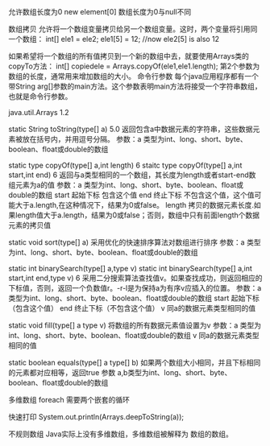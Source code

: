 允许数组长度为0
new element[0] 数组长度为0与null不同

数组拷贝
允许将一个数组变量拷贝给另一个数组变量。这时，两个变量将引用同一个数组：
int[] ele1 = ele2;
ele1[5] = 12; //now ele2[5] is also 12

如果希望将一个数组的所有值拷贝到一个新的数组中去，就要使用Arrays类的copyTo方法：
int[] copiedele = Arrays.copyOf(ele1,ele1.length);
第2个参数为数组的长度，通常用来增加数组的大小。
命令行参数
每个java应用程序都有一个带String arg[]参数的main方法。这个参数表明main方法将接受一个字符串数组，也就是命令行参数。

java.util.Arrays 1.2

static String toString(type[] a) 5.0
返回包含a中数据元素的字符串，这些数据元素被放在括号内，并用逗号分隔。
参数：a 类型为int、long、short、byte、boolean、float或double的数组

static type copyOf(type[] a,int length) 6
staitc type copyOf(type[] a,int start,int end) 6
返回与a类型相同的一个数组，其长度为length或者start-end数组元素为a的值
参数：a 类型为int、long、short、byte、boolean、float或double的数组
	  start 起始下标 包含这个值
	  end 终止下标 不包含这个值，这个值可能大于a.length,在这种情况下，结果为0或false。
	  length 拷贝的数据元素长度.如果length值大于a.length，结果为0或false；否则，数组中只有前面length个数据元素的拷贝值

static void sort(type[] a)
采用优化的快速排序算法对数组进行排序
参数：a 类型为int、long、short、byte、boolean、float或double的数组

static int binarySearch(type[] a,type v)
static int binarySearch(type[] a,int start,int end,type v) 6
采用二分搜索算法查找值v。如果查找成功，则返回相应的下标值，否则，返回一个负数值r。-r-l是为保持a为有序v应插入的位置。
参数：a 类型为int、long、short、byte、boolean、float或double的数组
	  start 起始下标（包含这个值）
	  end  终止下标（不包含这个值）
	  v 同a的数据元素类型相同的值

static void fill(type[] a type v)
将数组的所有数据元素值设置为v
参数：a 类型为int、long、short、byte、boolean、float或double的数组
	  v 同a的数据元素类型相同的值

static boolean equals(type[] a type[] b)
如果两个数组大小相同，并且下标相同的元素都对应相等，返回true
参数 a,b类型为int、long、short、byte、boolean、float或double的数组

多维数组
foreach 需要两个嵌套的循环

快速打印
System.out.println(Arrays.deepToString(a));

不规则数组
Java实际上没有多维数组，多维数组被解释为 数组的数组。
